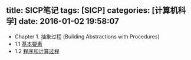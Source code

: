 title: SICP笔记
tags: [SICP]
categories: [计算机科学]
date: 2016-01-02 19:58:07
---

 - Chapter 1. 抽象过程 (Building Abstractions with Procedures)
  - 1.1 [基本要素][chapter_1_The_Elements_of_Programming]
  - 1.2 [程序和计算过程][chapter_1_Procedures_and_the_Processes_They_Generate]


[chapter_1_The_Elements_of_Programming]:http://www.yuyanping.com/SICP/chapter_1_The_Elements_of_Programming
[chapter_1_Procedures_and_the_Processes_They_Generate]:http://www.yuyanping.com/SICP/chapter_1_Procedures_and_the_Processes_They_Generate/